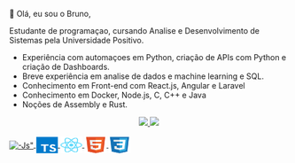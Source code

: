 👋 Olá, eu sou o Bruno,

Estudante de programaçao, cursando Analise e Desenvolvimento de Sistemas pela Universidade Positivo. 

- Experiência com automaçoes em Python, criação de APIs com Python e criação de Dashboards.
- Breve experiência em analise de dados e machine learning e SQL.
- Conhecimento em Front-end com React.js, Angular e Laravel
- Conhecimento em Docker, Node.js, C, C++ e Java
- Noções de Assembly e Rust. 




<div align="center">
  <a href="https://github.com/brunobahri">
  <img height="180em" src="https://github-readme-stats.vercel.app/api?username=brunobahri&show_icons=true&theme=dracula&include_all_commits=true&count_private=true"/>
  <img height="180em" src="https://github-readme-stats.vercel.app/api/top-langs/?username=brunobahri&layout=compact&langs_count=7&theme=dracula"/>
</div>
<div style="display: inline_block"><br>
  <img align="center" alt=-Js" height="30" width="40" src="https://raw.githubusercontent.com/jmnote/z-icons/master/svg/python.svg">
  <img align="center" alt="Ts" height="30" width="40" src="https://raw.githubusercontent.com/devicons/devicon/master/icons/typescript/typescript-plain.svg">
  <img align="center" alt="React" height="30" width="40" src="https://raw.githubusercontent.com/devicons/devicon/master/icons/react/react-original.svg">
  <img align="center" alt="HTML" height="30" width="40" src="https://raw.githubusercontent.com/devicons/devicon/master/icons/html5/html5-original.svg">
  <img align="center" alt="CSS" height="30" width="40" src="https://raw.githubusercontent.com/devicons/devicon/master/icons/css3/css3-original.svg">
</div>
